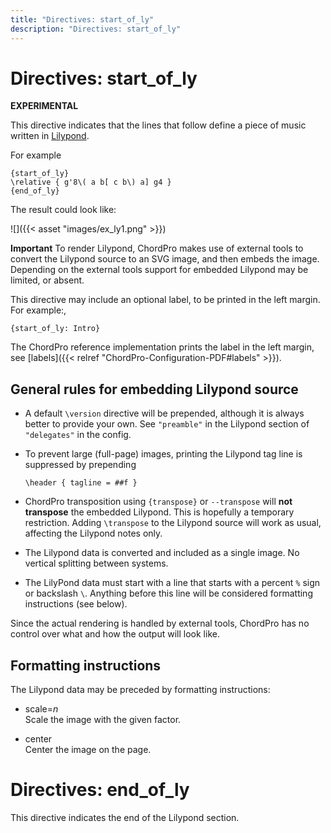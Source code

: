 ```yaml
---
title: "Directives: start_of_ly"
description: "Directives: start_of_ly"
---
```


# Directives: start_of_ly

__EXPERIMENTAL__

This directive indicates that the lines that follow define a piece of
music written in [Lilypond](https://lilypond.org).

For example

    {start_of_ly}
    \relative { g'8\( a b[ c b\) a] g4 }
    {end_of_ly}

The result could look like:

![]({{< asset "images/ex_ly1.png" >}})

**Important** To render Lilypond, ChordPro makes use of external tools
to convert the Lilypond source to an SVG image, and then embeds the
image. Depending on the external tools support for embedded Lilypond
may be limited, or absent.

This directive may include an optional label, to be printed in the
left margin. For example:,

    {start_of_ly: Intro}

The ChordPro reference implementation prints the label in the left
margin, see [labels]({{< relref "ChordPro-Configuration-PDF#labels" >}}).

## General rules for embedding Lilypond source

* A default `\version` directive will be prepended, although it is
  always better to provide your own. See `"preamble"` in the Lilypond
  section of `"delegates"` in the config.

* To prevent large (full-page) images, printing the Lilypond tag line is
  suppressed by prepending

      \header { tagline = ##f }

* ChordPro transposition using `{transpose}` or `--transpose` will
  **not transpose** the embedded Lilypond. This is hopefully a
  temporary restriction. Adding `\transpose` to the Lilypond
  source will work as usual, affecting the Lilypond notes only.

* The Lilypond data is converted and included as a single image.
  No vertical splitting between systems.

* The LilyPond data must start with a line that
  starts with a percent `%` sign or backslash `\`. Anything before this
  line will be considered formatting instructions (see below).

Since the actual rendering is handled by external tools, ChordPro has
no control over what and how the output will look like.

## Formatting instructions

The Lilypond data may be preceded by formatting instructions:

* scale=_n_  
  Scale the image with the given factor.

* center  
  Center the image on the page.

# Directives: end_of_ly

This directive indicates the end of the Lilypond section.
